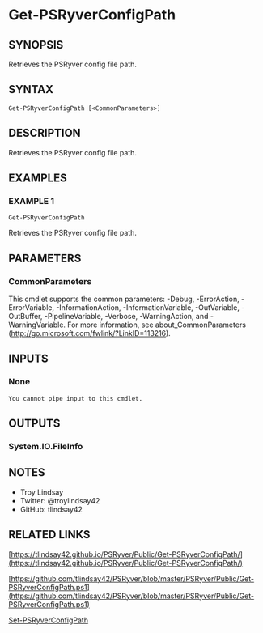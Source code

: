 # Get-PSRyverConfigPath

## SYNOPSIS
Retrieves the PSRyver config file path.

## SYNTAX

```
Get-PSRyverConfigPath [<CommonParameters>]
```

## DESCRIPTION
Retrieves the PSRyver config file path.

## EXAMPLES

### EXAMPLE 1
```
Get-PSRyverConfigPath
```

Retrieves the PSRyver config file path.

## PARAMETERS

### CommonParameters
This cmdlet supports the common parameters: -Debug, -ErrorAction, -ErrorVariable, -InformationAction, -InformationVariable, -OutVariable, -OutBuffer, -PipelineVariable, -Verbose, -WarningAction, and -WarningVariable.
For more information, see about_CommonParameters (http://go.microsoft.com/fwlink/?LinkID=113216).

## INPUTS

### None
    You cannot pipe input to this cmdlet.

## OUTPUTS

### System.IO.FileInfo

## NOTES
- Troy Lindsay
- Twitter: @troylindsay42
- GitHub: tlindsay42

## RELATED LINKS

[https://tlindsay42.github.io/PSRyver/Public/Get-PSRyverConfigPath/](https://tlindsay42.github.io/PSRyver/Public/Get-PSRyverConfigPath/)

[https://github.com/tlindsay42/PSRyver/blob/master/PSRyver/Public/Get-PSRyverConfigPath.ps1](https://github.com/tlindsay42/PSRyver/blob/master/PSRyver/Public/Get-PSRyverConfigPath.ps1)

[Set-PSRyverConfigPath]()

